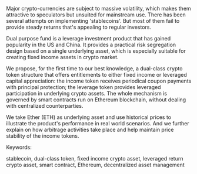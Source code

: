 Major crypto-currencies are subject to massive volatility, which makes them attractive to speculators but unsuited for mainstream use. There has been several attempts on implementing 'stablecoins'. But most of them fail to provide steady returns that's appealing to regular investors.

Dual purpose fund is a leverage investment product that has gained popularity in the US and China. It provides a practical risk segregation design based on a single underlying asset, which is especially suitable for creating fixed income assets in crypto market.

We propose, for the first time to our best knowledge, a dual-class crypto token structure that offers entitlements to either fixed income or leveraged capital appreciation: the income token receives periodical coupon payments with principal protection; the leverage token provides leveraged participation in underlying crypto assets. The whole mechanism is governed by smart contracts run on Ethereum blockchain, without dealing with centralized counterparties.

We take Ether (ETH) as underlying asset and use historical prices to illustrate the product's performance in real world scenarios. And we further explain on how arbitrage activities take place and help maintain price stability of the income tokens.

Keywords: 

stablecoin, dual-class token, fixed income crypto asset, leveraged return crypto asset, smart contract, Ethereum, decentralized asset management
